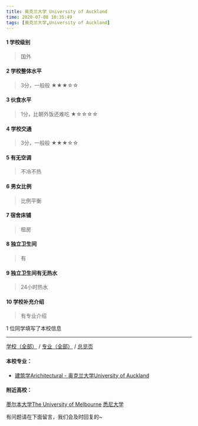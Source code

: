 ```yaml
---
title: 奥克兰大学 University of Auckland
time: 2020-07-08 10:35:49
tags: [奥克兰大学,University of Auckland]
---
```

#### 1 学校级别
> 国外


#### 2 学校整体水平
> 3分，一般般
★★★☆☆


#### 3 伙食水平
>  1分，比朝外饭还难吃
★☆☆☆☆


#### 4 学校交通
> 3分，一般般
★★★☆☆


#### 5 有无空调
> 不冷不热


#### 6 男女比例
> 比例平衡


#### 7 宿舍床铺
> 租房
 

#### 8 独立卫生间
> 有


#### 9 独立卫生间有无热水
> 24小时热水


#### 10 学校补充介绍
> 有专业介绍

1 位同学填写了本校信息
***
[学校（全部）](http://www.jianshu.com/p/3efa6bcca419) / [专业（全部）](http://www.jianshu.com/p/2d4c6d3552c2) / [总览页](http://www.jianshu.com/p/445daeb4fa00)
#### 本校专业：
- [建筑学Arichitectural - 奥克兰大学University of Auckland](http://www.jianshu.com/p/69e5c0d698b0) 

#### 附近高校：
[墨尔本大学The University of Melbourne](http://www.jianshu.com/p/961dfd5818a0) 
[悉尼大学](https://www.jianshu.com/p/42b48ed22d8e)


有问题请在下面留言，我们会及时回复的~
